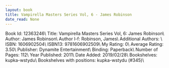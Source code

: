 ```yaml
---
layout: book
title: Vampirella Masters Series Vol, 6 - James Robinson
date_read: None
---
```


Book Id: 12363246\ 
Title: Vampirella Masters Series Vol, 6: James Robinson\ 
Author: James Robinson\ 
Author l-f: Robinson, James\ 
Additional Authors: \ 
ISBN: 1606902504\ 
ISBN13: 9781606902509\ 
My Rating: 0\ 
Average Rating: 3.50\ 
Publisher: Dynamite Entertainment\ 
Binding: Paperback\ 
Number of Pages: 112\ 
Year Published: 2011\ 
Date Added: 2019/02/28\ 
Bookshelves: kupka-wstydu\ 
Bookshelves with positions: kupka-wstydu (#345)\ 

